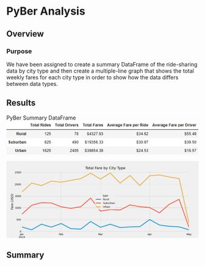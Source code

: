 # PyBer Analysis

## Overview

### Purpose
We have been assigned to create a summary DataFrame of the ride-sharing data by city type and then create a multiple-line graph that shows the total weekly fares for each city type in order to show how the data differs between data types.

## Results

PyBer Summary DataFrame  
![PyBer Summary](Challenge/PyBer_summary.PNG)

![Graph](Challenge/Fig1.png)

## Summary
